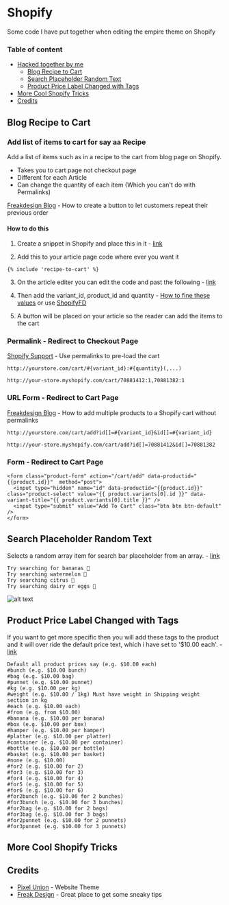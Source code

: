 # Shopify

Some code I have put together when editing the empire theme on Shopify

### Table of content

- [Hacked together by me](#blog-recipe-to-cart)
  - [Blog Recipe to Cart](#blog-recipe-to-cart)
  - [Search Placeholder Random Text](#search-placeholder-random-text)
  - [Product Price Label Changed with Tags](#product-price-label-changed-with-tags)
- [More Cool Shopify Tricks](#more-cool-shopify-tricks)
- [Credits](#credits)


## Blog Recipe to Cart

### Add list of items to cart for say aa Recipe
Add a list of items such as in a recipe to the cart from blog page on Shopify.

* Takes you to cart page not checkout page
* Different for each Article
* Can change the quantity of each item (Which you can't do with Permalinks)

[Freakdesign Blog](https://freakdesign.com.au/blogs/news/129660999-how-to-create-a-button-to-let-customers-repeat-their-previous-order) - How to create a button to let customers repeat their previous order

#### How to do this
1. Create a snippet in Shopify and place this in it - [link](Blog_Recipe_to_Cart/recipe-to-cart.liquid)

2. Add this to your article page code where ever you want it
```
{% include 'recipe-to-cart' %}
```

3. On the article editer you can edit the code and past the following - [link](Blog_Recipe_to_Cart/blog-content-section.html)

4. Then add the variant_id, product_id and quantity - [How to fine these values](https://www.youtube.com/watch?v=42_4oP33euk) or use [ShopifyFD](https://freakdesign.com.au/pages/shopifyfd)

5. A button will be placed on your article so the reader can add the items to the cart

### Permalink - Redirect to Checkout Page
[Shopify Support](https://help.shopify.com/themes/customization/cart/use-permalinks-to-preload-cart) - Use permalinks to pre-load the cart

```
http://yourstore.com/cart/#{variant_id}:#{quantity}(,...)
```
```
http://your-store.myshopify.com/cart/70881412:1,70881382:1
```

### URL Form - Redirect to Cart Page
[Freakdesign Blog](https://freakdesign.com.au/blogs/news/add-multiple-products-to-cart-without-permalinks) - How to add multiple products to a Shopify cart without permalinks

```
http://yourstore.com/cart/add?id[]=#{variant_id}&id[]=#{variant_id}
```
```
http://your-store.myshopify.com/cart/add?id[]=70881412&id[]=70881382
```

### Form - Redirect to Cart Page
```
<form class="product-form" action="/cart/add" data-productid="{{product.id}}"  method="post">
  <input type="hidden" name="id" data-productid="{{product.id}}" class="product-select" value="{{ product.variants[0].id }}" data-variant-title="{{ product.variants[0].title }}" />
  <input type="submit" value="Add To Cart" class="btn btn btn-default" />
</form>
```



## Search Placeholder Random Text

Selects a random array item for search bar placeholder from an array. - [link](Search_Placeholder_Random)

```
Try searching for bananas 🍌
Try searching watermelon 🍉
Try searching citrus 🍋
Try searching dairy or eggs 🥚
```

![alt text](https://github.com/pargyrop/shopify/blob/master/Search_Placeholder_Random/searchPlaceholderRandomText.gif)


## Product Price Label Changed with Tags

If you want to get more specific then you will add these tags to the product and it will over ride the default price text, which i have set to '$10.00 each'. - [link](Product_Price_Label_with_Tags)

```
Default all product prices say (e.g. $10.00 each)
#bunch (e.g. $10.00 bunch)
#bag (e.g. $10.00 bag)
#punnet (e.g. $10.00 punnet)
#kg (e.g. $10.00 per kg)
#weight (e.g. $10.00 / 1kg) Must have weight in Shipping weight section in kg
#each (e.g. $10.00 each)
#from (e.g. from $10.00)
#banana (e.g. $10.00 per banana)
#box (e.g. $10.00 per box)
#hamper (e.g. $10.00 per hamper)
#platter (e.g. $10.00 per platter)
#container (e.g. $10.00 per container)
#bottle (e.g. $10.00 per bottle)
#basket (e.g. $10.00 per basket)
#none (e.g. $10.00)
#for2 (e.g. $10.00 for 2)
#for3 (e.g. $10.00 for 3)
#for4 (e.g. $10.00 for 4)
#for5 (e.g. $10.00 for 5)
#for6 (e.g. $10.00 for 6)
#for2bunch (e.g. $10.00 for 2 bunches)
#for3bunch (e.g. $10.00 for 3 bunches)
#for2bag (e.g. $10.00 for 2 bags)
#for3bag (e.g. $10.00 for 3 bags)
#for2punnet (e.g. $10.00 for 2 punnets)
#for3punnet (e.g. $10.00 for 3 punnets)
```


## More Cool Shopify Tricks




## Credits

* [Pixel Union](https://www.pixelunion.net/themes/empire/) - Website Theme
* [Freak Design](https://freakdesign.com.au/) - Great place to get some sneaky tips
